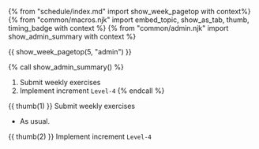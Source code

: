 {% from "schedule/index.md" import show_week_pagetop with context%}
{% from "common/macros.njk" import embed_topic, show_as_tab, thumb, timing_badge with context %}
{% from "common/admin.njk" import show_admin_summary with context %}

{{ show_week_pagetop(5, "admin") }}

{% call show_admin_summary() %}
1. Submit weekly exercises
1. Implement increment `Level-4`
{% endcall %}

{{ thumb(1) }} Submit weekly exercises

* As usual.

{{ thumb(2) }} Implement increment `Level-4`

<div class="indented">
<include src="dukeFragment.md" boilerplate var-displacement="../.." var-header="**`Level-4`: ToDo, Event, Deadline**" var-fragment="text.md#Level-4" />
</div>

